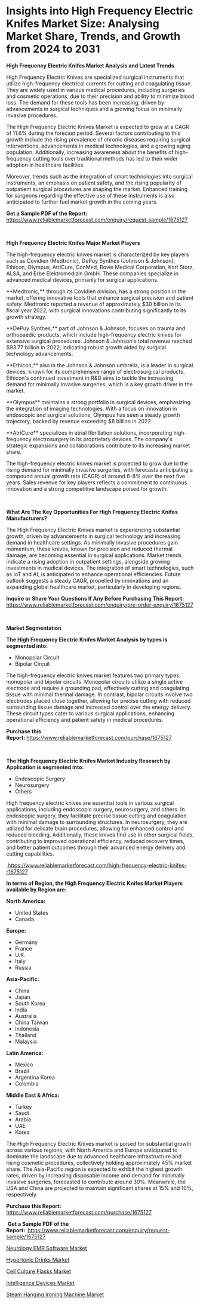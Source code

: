 <p><h1>Insights into High Frequency Electric Knifes Market Size: Analysing Market Share, Trends, and Growth from 2024 to 2031</h1></p><p><strong>High Frequency Electric Knifes Market Analysis and Latest Trends</strong></p>
<p><p>High Frequency Electric Knives are specialized surgical instruments that utilize high-frequency electrical currents for cutting and coagulating tissue. They are widely used in various medical procedures, including surgeries and cosmetic operations, due to their precision and ability to minimize blood loss. The demand for these tools has been increasing, driven by advancements in surgical techniques and a growing focus on minimally invasive procedures.</p><p>The High Frequency Electric Knives Market is expected to grow at a CAGR of 11.6% during the forecast period. Several factors contributing to this growth include the rising prevalence of chronic diseases requiring surgical interventions, advancements in medical technologies, and a growing aging population. Additionally, increasing awareness about the benefits of high-frequency cutting tools over traditional methods has led to their wider adoption in healthcare facilities.</p><p>Moreover, trends such as the integration of smart technologies into surgical instruments, an emphasis on patient safety, and the rising popularity of outpatient surgical procedures are shaping the market. Enhanced training for surgeons regarding the effective use of these instruments is also anticipated to further fuel market growth in the coming years.</p></p>
<p><strong>Get a Sample PDF of the Report:&nbsp;</strong> <a href="https://www.reliablemarketforecast.com/enquiry/request-sample/1675127?utm_campaign=1125&utm_medium=2&utm_source=Github&utm_content=ia&utm_term=19102024&utm_id=high-frequency-electric-knifes">https://www.reliablemarketforecast.com/enquiry/request-sample/1675127</a></p>
<p>&nbsp;</p>
<p><strong>High Frequency Electric Knifes Major Market Players</strong></p>
<p><p>The high-frequency electric knives market is characterized by key players such as Covidien (Medtronic), DePuy Synthes (Johnson & Johnson), Ethicon, Olympus, AtriCure, ConMed, Bovie Medical Corporation, Karl Storz, ALSA, and Erbe Elektromedizin GmbH. These companies specialize in advanced medical devices, primarily for surgical applications.</p><p>**Medtronic,** through its Covidien division, has a strong position in the market, offering innovative tools that enhance surgical precision and patient safety. Medtronic reported a revenue of approximately $30 billion in its fiscal year 2022, with surgical innovations contributing significantly to its growth strategy.</p><p>**DePuy Synthes,** part of Johnson & Johnson, focuses on trauma and orthopaedic products, which include high-frequency electric knives for extensive surgical procedures. Johnson & Johnson's total revenue reached $93.77 billion in 2022, indicating robust growth aided by surgical technology advancements.</p><p>**Ethicon,** also in the Johnson & Johnson umbrella, is a leader in surgical devices, known for its comprehensive range of electrosurgical products. Ethicon's continued investment in R&D aims to tackle the increasing demand for minimally invasive surgeries, which is a key growth driver in the market.</p><p>**Olympus** maintains a strong portfolio in surgical devices, emphasizing the integration of imaging technologies. With a focus on innovation in endoscopic and surgical solutions, Olympus has seen a steady growth trajectory, backed by revenue exceeding $8 billion in 2022.</p><p>**AtriCure** specializes in atrial fibrillation solutions, incorporating high-frequency electrosurgery in its proprietary devices. The company's strategic expansions and collaborations contribute to its increasing market share.</p><p>The high-frequency electric knives market is projected to grow due to the rising demand for minimally invasive surgeries, with forecasts anticipating a compound annual growth rate (CAGR) of around 6-8% over the next five years. Sales revenue for key players reflects a commitment to continuous innovation and a strong competitive landscape poised for growth.</p></p>
<p>&nbsp;</p>
<p><strong>What Are The Key Opportunities For High Frequency Electric Knifes Manufacturers?</strong></p>
<p><p>The High Frequency Electric Knives market is experiencing substantial growth, driven by advancements in surgical technology and increasing demand in healthcare settings. As minimally invasive procedures gain momentum, these knives, known for precision and reduced thermal damage, are becoming essential in surgical applications. Market trends indicate a rising adoption in outpatient settings, alongside growing investments in medical devices. The integration of smart technologies, such as IoT and AI, is anticipated to enhance operational efficiencies. Future outlook suggests a steady CAGR, propelled by innovations and an expanding global healthcare market, particularly in developing regions.</p></p>
<p><strong>Inquire or Share Your Questions If Any Before Purchasing This Report:</strong> <a href="https://www.reliablemarketforecast.com/enquiry/pre-order-enquiry/1675127?utm_campaign=1125&utm_medium=2&utm_source=Github&utm_content=ia&utm_term=19102024&utm_id=high-frequency-electric-knifes">https://www.reliablemarketforecast.com/enquiry/pre-order-enquiry/1675127</a></p>
<p>&nbsp;</p>
<p><strong>Market Segmentation</strong></p>
<p><strong>The High Frequency Electric Knifes Market Analysis by types is segmented into:</strong></p>
<p><ul><li>Monopolar Circuit</li><li>Bipolar Circuit</li></ul></p>
<p><p>The high-frequency electric knives market features two primary types: monopolar and bipolar circuits. Monopolar circuits utilize a single active electrode and require a grounding pad, effectively cutting and coagulating tissue with minimal thermal damage. In contrast, bipolar circuits involve two electrodes placed close together, allowing for precise cutting with reduced surrounding tissue damage and increased control over the energy delivery. These circuit types cater to various surgical applications, enhancing operational efficiency and patient safety in medical procedures.</p></p>
<p><strong>Purchase this Report:&nbsp;</strong><a href="https://www.reliablemarketforecast.com/purchase/1675127?utm_campaign=1125&utm_medium=2&utm_source=Github&utm_content=ia&utm_term=19102024&utm_id=high-frequency-electric-knifes">https://www.reliablemarketforecast.com/purchase/1675127</a></p>
<p>&nbsp;</p>
<p><strong>The High Frequency Electric Knifes Market Industry Research by Application is segmented into:</strong></p>
<p><ul><li>Endoscopic Surgery</li><li>Neurosurgery</li><li>Others</li></ul></p>
<p><p>High frequency electric knives are essential tools in various surgical applications, including endoscopic surgery, neurosurgery, and others. In endoscopic surgery, they facilitate precise tissue cutting and coagulation with minimal damage to surrounding structures. In neurosurgery, they are utilized for delicate brain procedures, allowing for enhanced control and reduced bleeding. Additionally, these knives find use in other surgical fields, contributing to improved operational efficiency, reduced recovery times, and better patient outcomes through their advanced energy delivery and cutting capabilities.</p></p>
<p><a href="https://www.reliablemarketforecast.com/high-frequency-electric-knifes-r1675127?utm_campaign=1125&utm_medium=2&utm_source=Github&utm_content=ia&utm_term=19102024&utm_id=high-frequency-electric-knifes">&nbsp;https://www.reliablemarketforecast.com/high-frequency-electric-knifes-r1675127</a></p>
<p><strong>In terms of Region, the High Frequency Electric Knifes Market Players available by Region are:</strong></p>
<p>
    <p> <strong> North America: </strong>
        <ul>
            <li>United States</li>
            <li>Canada</li>
        </ul>
        </p> 
    <p> <strong> Europe: </strong>
        <ul>
            <li>Germany</li>
            <li>France</li>
            <li>U.K.</li>
            <li>Italy</li>
            <li>Russia</li>
        </ul>
        </p> 
    <p> <strong> Asia-Pacific: </strong>
        <ul>
            <li>China</li>
            <li>Japan</li>
            <li>South Korea</li>
            <li>India</li>
            <li>Australia</li>
            <li>China Taiwan</li>
            <li>Indonesia</li>
            <li>Thailand</li>
            <li>Malaysia</li>
        </ul>
        </p> 
    <p> <strong> Latin America: </strong>
        <ul>
            <li>Mexico</li>
            <li>Brazil</li>
            <li>Argentina Korea</li>
            <li>Colombia</li>
        </ul>
        </p> 
    <p> <strong> Middle East & Africa: </strong>
        <ul>
            <li>Turkey</li>
            <li>Saudi</li>
            <li>Arabia</li>
            <li>UAE</li>
            <li>Korea</li>
        </ul>
    </p>
    </p>
<p><p>The High Frequency Electric Knives market is poised for substantial growth across various regions, with North America and Europe anticipated to dominate the landscape due to advanced healthcare infrastructure and rising cosmetic procedures, collectively holding approximately 45% market share. The Asia-Pacific region is expected to exhibit the highest growth rates, driven by increasing disposable income and demand for minimally invasive surgeries, forecasted to contribute around 30%. Meanwhile, the USA and China are projected to maintain significant shares at 15% and 10%, respectively.</p></p>
<p><strong>Purchase this Report: </strong><a href="https://www.reliablemarketforecast.com/purchase/1675127?utm_campaign=1125&utm_medium=2&utm_source=Github&utm_content=ia&utm_term=19102024&utm_id=high-frequency-electric-knifes">https://www.reliablemarketforecast.com/purchase/1675127</a></p>
<p>&nbsp;<strong>Get a Sample PDF of the Report:&nbsp;&nbsp;</strong><a href="https://www.reliablemarketforecast.com/enquiry/request-sample/1675127?utm_campaign=1125&utm_medium=2&utm_source=Github&utm_content=ia&utm_term=19102024&utm_id=high-frequency-electric-knifes">https://www.reliablemarketforecast.com/enquiry/request-sample/1675127</a></p>
<p><strong></strong></p>
<p><p><a href="https://www.linkedin.com/pulse/trends-global-neurology-emr-software-market-forecast-analysis-ele5e?utm_campaign=1125&utm_medium=2&utm_source=Github&utm_content=ia&utm_term=19102024&utm_id=high-frequency-electric-knifes">Neurology EMR Software Market</a></p><p><a href="https://www.linkedin.com/pulse/hypertonic-drinks-market-overview-regional-outlook-competitive-dagnc?utm_campaign=1125&utm_medium=2&utm_source=Github&utm_content=ia&utm_term=19102024&utm_id=high-frequency-electric-knifes">Hypertonic Drinks Market</a></p><p><a href="https://github.com/vimar16th/Market-Research-Report-List-6/blob/main/cell-culture-flasks-market.md?utm_campaign=1125&utm_medium=2&utm_source=Github&utm_content=ia&utm_term=19102024&utm_id=high-frequency-electric-knifes">Cell Culture Flasks Market</a></p><p><a href="https://www.linkedin.com/pulse/global-intelligence-devices-market-focus-application-end-use-industry-gt63e?utm_campaign=1125&utm_medium=2&utm_source=Github&utm_content=ia&utm_term=19102024&utm_id=high-frequency-electric-knifes">Intelligence Devices Market</a></p><p><a href="https://www.linkedin.com/pulse/investing-steam-hanging-ironing-machine-market-trends-leading-exvve?utm_campaign=1125&utm_medium=2&utm_source=Github&utm_content=ia&utm_term=19102024&utm_id=high-frequency-electric-knifes">Steam Hanging Ironing Machine Market</a></p></p>